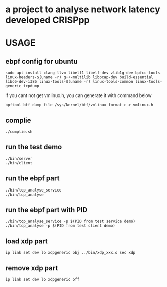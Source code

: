 # a project to analyse network latency developed CRISPpp
# USAGE
## ebpf config for ubuntu

```
sudo apt install clang llvm libelf1 libelf-dev zlib1g-dev bpfcc-tools linux-headers-$(uname -r) g++-multilib libpcap-dev build-essential libc6-dev-i386 linux-tools-$(uname -r) linux-tools-common linux-tools-generic tcpdump
```
if you cant not get vmlinux.h, you can generate it with command below
```
bpftool btf dump file /sys/kernel/btf/vmlinux format c > vmlinux.h
```
## complie
```
./complie.sh
```
## run the test demo
```
./bin/server
./bin/client
```
## run the ebpf part
```
./bin/tcp_analyse_service
./bin/tcp_analyse
```
## run the ebpf part with PID
```
./bin/tcp_analyse_service -p $(PID from test service demo)
./bin/tcp_analyse -p $(PID from test client demo)
```

## load xdp part
```
ip link set dev lo xdpgeneric obj ../bin/xdp_xxx.o sec xdp
```
## remove xdp part
```
ip link set dev lo xdpgeneric off
```